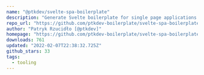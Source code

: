 ```yaml
---
name: "@ptkdev/svelte-spa-boilerplate"
description: "Generate Svelte boilerplate for single page applications with typescript."
repo_url: "https://github.com/ptkdev-boilerplate/svelte-spa-boilerplate"
author: "Patryk Rzucidło [@ptkdev]"
homepage: "https://github.com/ptkdev-boilerplate/svelte-spa-boilerplate"
downloads: 761
updated: "2022-02-07T22:38:32.725Z"
github_stars: 33
tags: 
  - tooling
---
```

